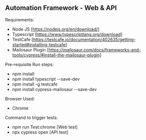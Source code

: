 Automation Framework - Web & API
--------------------------------

Requirements:
- Node JS [https://nodejs.org/en/download/]
- Typescript [https://www.typescriptlang.org/download]
- TestCafe [https://testcafe.io/documentation/402635/getting-started#installing-testcafe]
- Mailosaur Plugin [https://mailosaur.com/docs/frameworks-and-tools/cypress/#install-the-mailosaur-plugin]

Pre-requisite Run steps:
- npm install
- npm install typescript --save-dev
- npm install -g testcafe
- npm install cypress-mailosaur --save-dev

Browser Used: 
- Chrome

Command to trigger tests:
- npm run Test:chrome [Web test]
- npx cypress open [API test]
